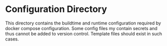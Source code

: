 # Configuration Directory

This directory contains the buildtime and runtime configuration required by docker compose configuration.
Some config files my contain secrets and thus cannot be added to version control.
Template files should exist in such cases.